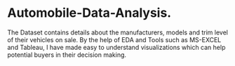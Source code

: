 # Automobile-Data-Analysis.
The Dataset contains details about the manufacturers, models and trim level of their vehicles on sale. By the help of EDA and Tools such as MS-EXCEL and Tableau, I have made easy to understand visualizations which can help potential buyers in their decision making.
